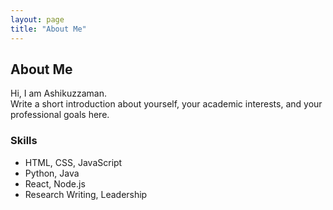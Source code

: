 ```yaml
---
layout: page
title: "About Me"
---
```


## About Me

Hi, I am Ashikuzzaman.  
Write a short introduction about yourself, your academic interests, and your professional goals here.

### Skills

- HTML, CSS, JavaScript
- Python, Java
- React, Node.js
- Research Writing, Leadership
